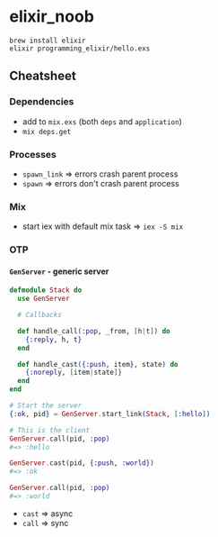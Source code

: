 # elixir_noob

```
brew install elixir
elixir programming_elixir/hello.exs
```

## Cheatsheet

### Dependencies

* add to `mix.exs` (both `deps` and `application`)
* `mix deps.get`

### Processes

* `spawn_link` => errors crash parent process
* `spawn` => errors don't crash parent process

### Mix

* start iex with default mix task => `iex -S mix`

### OTP

#### `GenServer` - generic server

```ex
defmodule Stack do
  use GenServer

  # Callbacks

  def handle_call(:pop, _from, [h|t]) do
    {:reply, h, t}
  end

  def handle_cast({:push, item}, state) do
    {:noreply, [item|state]}
  end
end

# Start the server
{:ok, pid} = GenServer.start_link(Stack, [:hello])

# This is the client
GenServer.call(pid, :pop)
#=> :hello

GenServer.cast(pid, {:push, :world})
#=> :ok

GenServer.call(pid, :pop)
#=> :world
```

* `cast` => async
* `call` => sync
